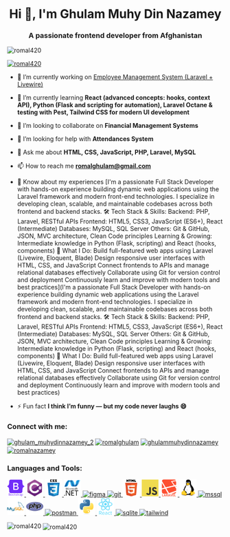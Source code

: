 <h1 align="center">Hi 👋, I'm Ghulam Muhy Din Nazamey</h1>
<h3 align="center">A passionate frontend developer from Afghanistan</h3>

<p align="left"> <img src="https://komarev.com/ghpvc/?username=romal420&label=Profile%20views&color=0e75b6&style=flat" alt="romal420" /> </p>

<p align="left"> <a href="https://github.com/ryo-ma/github-profile-trophy"><img src="https://github-profile-trophy.vercel.app/?username=romal420" alt="romal420" /></a> </p>

- 🔭 I’m currently working on [Employee Management System (Laravel + Livewire)](https://github.com/romal420/HRMIS)

- 🌱 I’m currently learning **React (advanced concepts: hooks, context API), Python (Flask and scripting for automation), Laravel Octane & testing with Pest, Tailwind CSS for modern UI development**

- 👯 I’m looking to collaborate on **Financial Management Systems**

- 🤝 I’m looking for help with **Attendances System**

- 💬 Ask me about **HTML, CSS, JavaScript, PHP, Laravel, MySQL**

- 📫 How to reach me **romalghulam@gmail.com**

- 📄 Know about my experiences [I'm a passionate Full Stack Developer with hands-on experience building dynamic web applications using the Laravel framework and modern front-end technologies. I specialize in developing clean, scalable, and maintainable codebases across both frontend and backend stacks. 🛠️ Tech Stack & Skills: Backend: PHP, Laravel, RESTful APIs Frontend: HTML5, CSS3, JavaScript (ES6+), React (Intermediate) Databases: MySQL, SQL Server Others: Git & GitHub, JSON, MVC architecture, Clean Code principles Learning & Growing: Intermediate knowledge in Python (Flask, scripting) and React (hooks, components) 📌 What I Do: Build full-featured web apps using Laravel (Livewire, Eloquent, Blade) Design responsive user interfaces with HTML, CSS, and JavaScript Connect frontends to APIs and manage relational databases effectively Collaborate using Git for version control and deployment Continuously learn and improve with modern tools and best practices](I'm a passionate Full Stack Developer with hands-on experience building dynamic web applications using the Laravel framework and modern front-end technologies. I specialize in developing clean, scalable, and maintainable codebases across both frontend and backend stacks. 🛠️ Tech Stack & Skills: Backend: PHP, Laravel, RESTful APIs Frontend: HTML5, CSS3, JavaScript (ES6+), React (Intermediate) Databases: MySQL, SQL Server Others: Git & GitHub, JSON, MVC architecture, Clean Code principles Learning & Growing: Intermediate knowledge in Python (Flask, scripting) and React (hooks, components) 📌 What I Do: Build full-featured web apps using Laravel (Livewire, Eloquent, Blade) Design responsive user interfaces with HTML, CSS, and JavaScript Connect frontends to APIs and manage relational databases effectively Collaborate using Git for version control and deployment Continuously learn and improve with modern tools and best practices)

- ⚡ Fun fact **I think I’m funny — but my code never laughs 😄**

<h3 align="left">Connect with me:</h3>
<p align="left">
<a href="https://dev.to/ghulam_muhydinnazamey_2" target="blank"><img align="center" src="https://raw.githubusercontent.com/rahuldkjain/github-profile-readme-generator/master/src/images/icons/Social/devto.svg" alt="ghulam_muhydinnazamey_2" height="30" width="40" /></a>
<a href="https://codesandbox.com/romalghulam" target="blank"><img align="center" src="https://raw.githubusercontent.com/rahuldkjain/github-profile-readme-generator/master/src/images/icons/Social/codesandbox.svg" alt="romalghulam" height="30" width="40" /></a>
<a href="https://codeforces.com/profile/ghulammuhydinnazamey" target="blank"><img align="center" src="https://raw.githubusercontent.com/rahuldkjain/github-profile-readme-generator/master/src/images/icons/Social/codeforces.svg" alt="ghulammuhydinnazamey" height="30" width="40" /></a>
<a href="https://www.leetcode.com/romalnazamey" target="blank"><img align="center" src="https://raw.githubusercontent.com/rahuldkjain/github-profile-readme-generator/master/src/images/icons/Social/leet-code.svg" alt="romalnazamey" height="30" width="40" /></a>
</p>

<h3 align="left">Languages and Tools:</h3>
<p align="left"> <a href="https://getbootstrap.com" target="_blank" rel="noreferrer"> <img src="https://raw.githubusercontent.com/devicons/devicon/master/icons/bootstrap/bootstrap-plain-wordmark.svg" alt="bootstrap" width="40" height="40"/> </a> <a href="https://www.w3schools.com/cs/" target="_blank" rel="noreferrer"> <img src="https://raw.githubusercontent.com/devicons/devicon/master/icons/csharp/csharp-original.svg" alt="csharp" width="40" height="40"/> </a> <a href="https://www.w3schools.com/css/" target="_blank" rel="noreferrer"> <img src="https://raw.githubusercontent.com/devicons/devicon/master/icons/css3/css3-original-wordmark.svg" alt="css3" width="40" height="40"/> </a> <a href="https://dotnet.microsoft.com/" target="_blank" rel="noreferrer"> <img src="https://raw.githubusercontent.com/devicons/devicon/master/icons/dot-net/dot-net-original-wordmark.svg" alt="dotnet" width="40" height="40"/> </a> <a href="https://www.figma.com/" target="_blank" rel="noreferrer"> <img src="https://www.vectorlogo.zone/logos/figma/figma-icon.svg" alt="figma" width="40" height="40"/> </a> <a href="https://git-scm.com/" target="_blank" rel="noreferrer"> <img src="https://www.vectorlogo.zone/logos/git-scm/git-scm-icon.svg" alt="git" width="40" height="40"/> </a> <a href="https://www.w3.org/html/" target="_blank" rel="noreferrer"> <img src="https://raw.githubusercontent.com/devicons/devicon/master/icons/html5/html5-original-wordmark.svg" alt="html5" width="40" height="40"/> </a> <a href="https://developer.mozilla.org/en-US/docs/Web/JavaScript" target="_blank" rel="noreferrer"> <img src="https://raw.githubusercontent.com/devicons/devicon/master/icons/javascript/javascript-original.svg" alt="javascript" width="40" height="40"/> </a> <a href="https://laravel.com/" target="_blank" rel="noreferrer"> <img src="https://raw.githubusercontent.com/devicons/devicon/master/icons/laravel/laravel-plain-wordmark.svg" alt="laravel" width="40" height="40"/> </a> <a href="https://www.linux.org/" target="_blank" rel="noreferrer"> <img src="https://raw.githubusercontent.com/devicons/devicon/master/icons/linux/linux-original.svg" alt="linux" width="40" height="40"/> </a> <a href="https://www.microsoft.com/en-us/sql-server" target="_blank" rel="noreferrer"> <img src="https://www.svgrepo.com/show/303229/microsoft-sql-server-logo.svg" alt="mssql" width="40" height="40"/> </a> <a href="https://www.mysql.com/" target="_blank" rel="noreferrer"> <img src="https://raw.githubusercontent.com/devicons/devicon/master/icons/mysql/mysql-original-wordmark.svg" alt="mysql" width="40" height="40"/> </a> <a href="https://www.php.net" target="_blank" rel="noreferrer"> <img src="https://raw.githubusercontent.com/devicons/devicon/master/icons/php/php-original.svg" alt="php" width="40" height="40"/> </a> <a href="https://postman.com" target="_blank" rel="noreferrer"> <img src="https://www.vectorlogo.zone/logos/getpostman/getpostman-icon.svg" alt="postman" width="40" height="40"/> </a> <a href="https://www.python.org" target="_blank" rel="noreferrer"> <img src="https://raw.githubusercontent.com/devicons/devicon/master/icons/python/python-original.svg" alt="python" width="40" height="40"/> </a> <a href="https://reactjs.org/" target="_blank" rel="noreferrer"> <img src="https://raw.githubusercontent.com/devicons/devicon/master/icons/react/react-original-wordmark.svg" alt="react" width="40" height="40"/> </a> <a href="https://www.sqlite.org/" target="_blank" rel="noreferrer"> <img src="https://www.vectorlogo.zone/logos/sqlite/sqlite-icon.svg" alt="sqlite" width="40" height="40"/> </a> <a href="https://tailwindcss.com/" target="_blank" rel="noreferrer"> <img src="https://www.vectorlogo.zone/logos/tailwindcss/tailwindcss-icon.svg" alt="tailwind" width="40" height="40"/> </a> </p>

<p><img align="left" src="https://github-readme-stats.vercel.app/api/top-langs?username=romal420&show_icons=true&locale=en&layout=compact" alt="romal420" /></p>

<p>&nbsp;<img align="center" src="https://github-readme-stats.vercel.app/api?username=romal420&show_icons=true&locale=en" alt="romal420" /></p>
